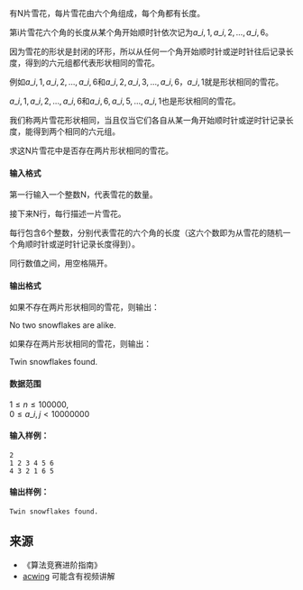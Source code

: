 有N片雪花，每片雪花由六个角组成，每个角都有长度。

第i片雪花六个角的长度从某个角开始顺时针依次记为$a\_{i,1},a\_{i,2},…,a\_{i,6}$。

因为雪花的形状是封闭的环形，所以从任何一个角开始顺时针或逆时针往后记录长度，得到的六元组都代表形状相同的雪花。

例如$a\_{i,1},a\_{i,2},…,a\_{i,6}$和$a\_{i,2},a\_{i,3},…,a\_{i,6}，a\_{i,1}$就是形状相同的雪花。

$a\_{i,1},a\_{i,2},…,a\_{i,6}$和$a\_{i,6},a\_{i,5},…,a\_{i,1}$也是形状相同的雪花。

我们称两片雪花形状相同，当且仅当它们各自从某一角开始顺时针或逆时针记录长度，能得到两个相同的六元组。

求这N片雪花中是否存在两片形状相同的雪花。

#### 输入格式

第一行输入一个整数N，代表雪花的数量。

接下来N行，每行描述一片雪花。

每行包含6个整数，分别代表雪花的六个角的长度（这六个数即为从雪花的随机一个角顺时针或逆时针记录长度得到）。

同行数值之间，用空格隔开。

#### 输出格式

如果不存在两片形状相同的雪花，则输出：

No two snowflakes are alike.

如果存在两片形状相同的雪花，则输出：

Twin snowflakes found.

#### 数据范围

$1 \le n \le 100000$,  
$0 \le a\_{i,j} <10000000$

#### 输入样例：

```
2
1 2 3 4 5 6
4 3 2 1 6 5
```

#### 输出样例：

```
Twin snowflakes found.
```

## 来源 
- 《算法竞赛进阶指南》
- [acwing](https://www.acwing.com/problem/content/139/) 可能含有视频讲解